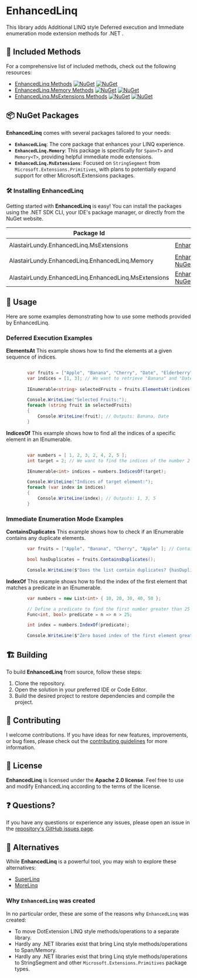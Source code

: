 # EnhancedLinq
This library adds Additional LINQ style Deferred execution and Immediate enumeration mode extension methods for .NET .


## 🚀 Included Methods
For a comprehensive list of included methods, check out the following resources:

- [EnhancedLinq Methods](./docs/Methods/EnhancedLinq.md) [![NuGet](https://img.shields.io/nuget/v/AlastairLundy.EnhancedLinq.svg)](https://www.nuget.org/packages/AlastairLundy.EnhancedLinq/)  [![NuGet](https://img.shields.io/nuget/dt/AlastairLundy.EnhancedLinq.svg)](https://www.nuget.org/packages/AlastairLundy.EnhancedLinq/)
- [EnhancedLinq.Memory Methods](./docs/Methods/EnhancedLinq.Memory.md) [![NuGet](https://img.shields.io/nuget/v/AlastairLundy.EnhancedLinq.Memory.svg)](https://www.nuget.org/packages/AlastairLundy.EnhancedLinq.Memory/)  [![NuGet](https://img.shields.io/nuget/dt/AlastairLundy.EnhancedLinq.Memory.svg)](https://www.nuget.org/packages/AlastairLundy.EnhancedLinq.Memory/)
- [EnhancedLinq.MsExtensions Methods](./docs/Methods/EnhancedLinq.MsExtensions.md) [![NuGet](https://img.shields.io/nuget/v/AlastairLundy.EnhancedLinq.MsExtensions.svg)](https://www.nuget.org/packages/AlastairLundy.EnhancedLinq.MsExtensions/)  [![NuGet](https://img.shields.io/nuget/dt/AlastairLundy.EnhancedLinq.MsExtensions.svg)](https://www.nuget.org/packages/AlastairLundy.EnhancedLinq.MsExtensions/)

## 📦 NuGet Packages

**EnhancedLinq** comes with several packages tailored to your needs:

- **`EnhancedLinq`**: The core package that enhances your LINQ experience.
- **`EnhancedLinq.Memory`**: This package is specifically for `Span<T>` and `Memory<T>`, providing helpful immediate mode extensions.
- **`EnhancedLinq.MsExtensions`**: Focused on `StringSegment` from `Microsoft.Extensions.Primitives`, with plans to potentially expand support for other Microsoft.Extensions packages.

### 🛠️ Installing EnhancedLinq

Getting started with **EnhancedLinq** is easy! You can install the packages using the .NET SDK CLI, your IDE's package manager, or directly from the NuGet website.

| Package Id                                           | NuGet Link                                                                                            | .NET SDK CLI Command                                         |
|------------------------------------------------------|-------------------------------------------------------------------------------------------------------|--------------------------------------------------------------|
| AlastairLundy.EnhancedLinq.MsExtensions              | [EnhancedLinq NuGet](https://nuget.org/packages/AlastairLundy.EnhancedLinq)                           | `dotnet add package AlastairLundy.EnhancedLinq.`             |
| AlastairLundy.EnhancedLinq.EnhancedLinq.Memory       | [EnhancedLinq.Memory NuGet](https://nuget.org/packages/AlastairLundy.EnhancedLinq.Memory)             | `dotnet add package AlastairLundy.EnhancedLinq.Memory`       |
| AlastairLundy.EnhancedLinq.EnhancedLinq.MsExtensions | [EnhancedLinq.MsExtensions NuGet](https://nuget.org/packages/AlastairLundy.EnhancedLinq.MsExtensions) | `dotnet add package AlastairLundy.EnhancedLinq.MsExtensions` |

## 📖 Usage
Here are some examples demonstrating how to use some methods provided by EnhancedLinq.

### Deferred Execution Examples

**ElementsAt**
This example shows how to find the elements at a given sequence of indices.

```csharp

        var fruits = ["Apple", "Banana", "Cherry", "Date", "Elderberry" ];
        var indices = [1, 3]; // We want to retrieve "Banana" and "Date"
        
        IEnumerable<string> selectedFruits = fruits.ElementsAt(indices);

        Console.WriteLine("Selected Fruits:");
        foreach (string fruit in selectedFruits)
        {
            Console.WriteLine(fruit); // Outputs: Banana, Date
        }
```

**IndicesOf**
This example shows how to find all the indices of a specific element in an IEnumerable<T>.
```csharp

        var numbers = [ 1, 2, 3, 2, 4, 2, 5 ];
        int target = 2; // We want to find the indices of the number 2

        IEnumerable<int> indices = numbers.IndicesOf(target);

        Console.WriteLine("Indices of target element:");
        foreach (var index in indices)
        {
            Console.WriteLine(index); // Outputs: 1, 3, 5
        }
```

### Immediate Enumeration Mode Examples

**ContainsDuplicates**
This example shows how to check if an IEnumerable<T> contains any duplicate elements.

```csharp
        var fruits = ["Apple", "Banana", "Cherry", "Apple" ]; // Contains a duplicate

        bool hasDuplicates = fruits.ContainsDuplicates();

        Console.WriteLine($"Does the list contain duplicates? {hasDuplicates}"); // Output: True
```

**IndexOf**
This example shows how to find the index of the first element that matches a predicate in an IEnumerable<T>.
```csharp
        var numbers = new List<int> { 10, 20, 30, 40, 50 };

        // Define a predicate to find the first number greater than 25
        Func<int, bool> predicate = n => n > 25;

        int index = numbers.IndexOf(predicate);

        Console.WriteLine($"Zero based index of the first element greater than 25: {index}"); // Output: 2
```

## 🏗️ Building

To build **EnhancedLinq** from source, follow these steps:

1. Clone the repository.
2. Open the solution in your preferred IDE or Code Editor.
3. Build the desired project to restore dependencies and compile the project.

## 🤝 Contributing
I welcome contributions. If you have ideas for new features, improvements, or bug fixes, please check out the [contributing guidelines](./CONTRIBUTING.md) for more information.

## 📜 License

**EnhancedLinq** is licensed under the **Apache 2.0 license**. Feel free to use and modify EnhancedLinq according to the terms of the license.

## ❓ Questions?

If you have any questions or experience any issues, please open an issue in the [repository's GitHub issues page](https://github.com/alastairlundy/enhancedlinq/issues).

## 🔄 Alternatives

While **EnhancedLinq** is a powerful tool, you may wish to explore these alternatives:

- [SuperLinq](https://github.com/viceroypenguin/SuperLinq)
- [MoreLinq](https://github.com/morelinq/MoreLINQ)

### Why ``EnhancedLinq`` was created
In no particular order, these are some of the reasons why ``EnhancedLinq`` was created:

* To move DotExtension LINQ style methods/operations to a separate library.
* Hardly any .NET libraries exist that bring Linq style methods/operations to Span/Memory.
* Hardly any .NET libraries exist that bring Linq style methods/operations to StringSegment and other ``Microsoft.Extensions.Primitives`` package types.